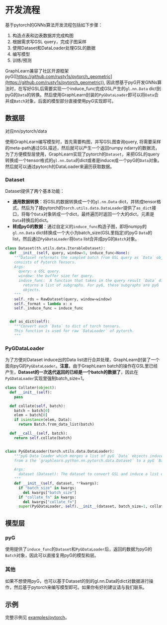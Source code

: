 # 开发流程

基于pytorch的GNNs算法开发流程包括如下步骤：

1. 构造点表和边表数据并完成构图
1. 根据需求写GSL query，完成子图采样
1. 使用Dataset和DataLoader处理GSL的数据
1. 编写模型
1. 训练/预测


GraphLearn兼容了社区开源框架pyG([https://github.com/rusty1s/pytorch_geometric](https://github.com/rusty1s/pytorch_geometric)), 因此想基于pyG开发GNNs算法时，在写好GSL后需要实现一个induce_func完成GSL产生的`gl.nn.Data` dict到pyG的`Data`的转换。然后使用GraphLearn封装的`PyGDataLoader`即可以将`Data`合并成`Batch`对象，后面的模型部分直接使用pyG实现即可。

## 数据层
对应nn/pytorch/data

使用GraphLearn编写模型时，首先需要构图，并写GSL图查询query, 将需要采样的meta-path通过GSL描述，然后就可以产生一个返回numpy ndarry的数据流，为了方便模型层使用，GraphLearn实现了pytorch的`Dataset`，来把GSL的query转换成一个tensor格式的`gl.nn.Data`的dict或者是induce成一个pyG的`Data`对象。然后就可以通过pytorch的DataLoader来遍历获取数据。


### Dataset
Dataset提供了两个基本功能：

- **通用数据转换**：将GSL的数据转换成一个的`gl.nn.Data` dict，并转成tensor格式，然后为了接pytorch的`torch.utils.data.DataLoader`提供了`as_dict`接口，将每个`Data`对象转成一个dict，最终遍历时返回一个大的dict，元素是`Data`转换后的dict。
- **转成pyG的数据**：通过自定义的`induce_func`构造子图，即将numpy的`gl.nn.Data` dict转换成一个大小为batch_size(GSL里指定)的pyG `Data`的list，然后通过`PyGDataLoader`将`Data` list合并成pyG的`Batch`对象。

```python
class Dataset(th.utils.data.IterableDataset):
  def __init__(self, query, window=5, induce_func=None):
    """Dataset reformats the sampled batch from GSL query as `Data` object
    consists of Pytorch Tensors.
    Args:
      query: a GSL query.
      window: the buffer size for query.
      induce_func:  A function that takes in the query result `Data` dict and
        returns a list of subgraphs. For pyG, these subgraphs are pyG `Data`
        objects.
    """
    self._rds = RawDataset(query, window=window)
    self._format = lambda x: x
    self._induce_func = induce_func


  def as_dict(self):
    """Convert each `Data` to dict of torch tensors.
    This function is used for raw `DataLoader` of pytorch.
    """
```


### PyGDataLoader


为了方便对Dataset induce出的Data list进行合并处理，GraphLearn封装了一个面向pyG的`PyGDataLoader`。**注意**，由于GraphLearn batch的操作在GSL里已经产生，**Dataset的一次迭代返回的已经是一个batch的数据了**，因此在`PyGDataLoader`实现里强制batch_size=1。

```python
class Collater(object):
  def __init__(self):
    pass

  def collate(self, batch):
    batch = batch[0]
    elem = batch[0]
    if isinstance(elem, Data):
      return Batch.from_data_list(batch)

  def __call__(self, batch):
    return self.collate(batch)


class PyGDataLoader(torch.utils.data.DataLoader):
    """pyG Data loader which merges a list of pyG `Data` objects induced
    from a the `graphlearn.python.nn.pytorch.data.Dataset` to a pyG `Batch` object.

    Args:
      dataset (Dataset): The dataset to convert GSL and induce a list of pyG `Data` objects.
    """
    def __init__(self, dataset, **kwargs):
      if "batch_size" in kwargs:
        del kwargs["batch_size"]
      if "collate_fn" in kwargs:
        del kwargs["collate_fn"]
      super(PyGDataLoader, self).__init__(dataset, batch_size=1, collate_fn=Collater(), **kwargs)
```

## 模型层
### pyG
使用提供了`induce_func`的`Dataset`和`PyGDataLoader`后，返回的数据为pyG的`Batch`对象，因此可以直接复用pyG的模型和层。


### 其他
如果不想使用pyG，也可以基于Dataset的到的gl.nn.Data的dict对数据进行操作，然后基于pytorch来编写模型即可。如果你有好的建议请与我们联系。


## 示例
完整示例见 [examples/pytorch](../examples/pytorch)。
